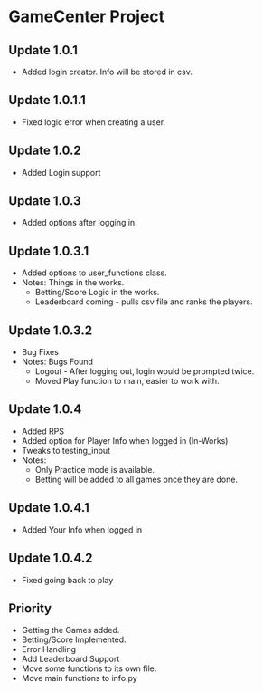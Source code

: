 # ****GameCenter Project****

## Update 1.0.1

- Added login creator. Info will be stored in csv. 

## Update 1.0.1.1

- Fixed logic error when creating a user.

## Update 1.0.2

- Added Login support

## Update 1.0.3

- Added options after logging in.
 
## Update 1.0.3.1 

- Added options to user_functions class. 
- Notes: Things in the works. 
    - Betting/Score Logic in the works. 
    - Leaderboard coming - pulls csv file and ranks the players. 
    
## Update 1.0.3.2

- Bug Fixes 
- Notes: Bugs Found
    - Logout - After logging out, login would be prompted twice. 
    - Moved Play function to main, easier to work with. 

## Update 1.0.4 

- Added RPS 
- Added option for Player Info when logged in (In-Works)
- Tweaks to testing_input
- Notes: 
    - Only Practice mode is available. 
    - Betting will be added to all games once they are done. 

## Update 1.0.4.1

- Added Your Info when logged in 

## Update 1.0.4.2

- Fixed going back to play

## **Priority**

- Getting the Games added. 
- Betting/Score Implemented. 
- Error Handling
- Add Leaderboard Support 
- Move some functions to its own file. 
- Move main functions to info.py 
